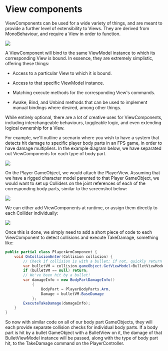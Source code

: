 # View components

ViewComponents can be used for a wide variety of things, and are meant to provide a further level of extensibility to Views. They are derived from MonoBehaviour, and require a View in order to function.

![](http://i.imgur.com/2G5Amgx.png)

A ViewComponent will bind to the same ViewModel instance to which its corresponding View is bound. In essence, they are extremely simplistic, offering these things:

- Access to a particular View to which it is bound.

- Access to that specific ViewModel instance.

- Matching execute methods for the corresponding View's commands.

- Awake, Bind, and Unbind methods that can be used to implement manual bindings where desired, among other things.

While entirely optional, there are a lot of creative uses for ViewComponents, including interchangeable behaviours, toggleable logic, and even extending logical ownership for a View.

For example, we'll outline a scenario where you wish to have a system that detects hit damage to specific player body parts in an FPS game, in order to have damage multipliers. In the example diagram below, we have separated out ViewComponents for each type of body part.

![](http://i.imgur.com/wNxFcQt.png)

On the Player GameObject, we would attach the PlayerView. Assuming that we have a rigged character model parented to that Player GameObject, we would want to set up Colliders on the joint references of each of the corresponding body parts, similar to the screenshot below:

![](http://i.imgur.com/GuwVQzf.png)

We can either add ViewComponents at runtime, or assign them directly to each Collider individually:

![](http://i.imgur.com/RX8hZeY.png)

Once this is done, we simply need to add a short piece of code to each ViewComponent to detect collisions and execute TakeDamage, something like:

```csharp
public partial class PlayerArmComponent {
    void OnCollisionEnter(Collision collision) {
        // Check if collision is with a bullet; if not, quickly return
        var bulletVM = collision.gameObject.GetViewModel<BulletViewModel>();
        if (bulletVM == null) return;
        // We've been hit by a bullet!
        var damageInfo = new BodyPartDamageInfo()
            {
                BodyPart = PlayerBodyParts.Arm,
                Damage = bulletVM.BaseDamage
            };
        ExecuteTakeDamage(damageInfo);
    }
}
```

So now with similar code on all of our body part GameObjects, they will each provide separate collision checks for individual body parts. If a body part is hit by a bullet GameObject with a BulletView on it, the damage of that BulletViewModel instance will be passed, along with the type of body part hit, to the TakeDamage command on the PlayerController.
